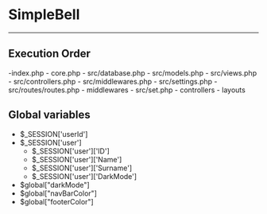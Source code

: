 # SimpleBell
---
## Execution Order
-index.php
    - core.php
    - src/database.php
    - src/models.php
    - src/views.php
    - src/controllers.php
    - src/middlewares.php
    - src/settings.php
    - src/routes/routes.php
        - middlewares
        - src/set.php
        - controllers
        - layouts

## Global variables
- $_SESSION['userId']
- $_SESSION['user']
    - $_SESSION['user']['ID']
    - $_SESSION['user']['Name']
    - $_SESSION['user']['Surname']
    - $_SESSION['user']['DarkMode']
- $global["darkMode"]
- $global["navBarColor"]
- $global["footerColor"]